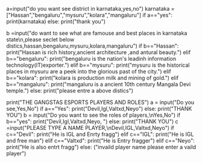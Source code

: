 a=input("do you want see district in karnataka,yes,no")
karnataka = ["Hassan","bengaluru","mysuru","kolara","mangaluru"]
if a=="yes":
    print(karnataka)
else:
    print("thank you")
   
b =input("do want to see what are famouse and best places in karnataka state\n,please seclet below distics,hassan,bengaluru,mysuru,kolara,mangaluru")
if b=="Hassan":
    print("Hassan is rich history,ancient architecture ,and antural beauty.")
elif b=="bengaluru":
    print("bengaluru is the nation's leadinh information technology(IT)exporter.")
elif b=="mysuru":
    print("mysuru is the historical places in mysuru are a peek into the glorious past of the city.")
elif b=="kolara":
    print("kolara is production milk and mining of gold.")
elif b=="mangaluru":
    print("mangaluru is a ancient 10th century Mangala Devi temple.")
else:
    print("please entre a above distics")
    
print("THE GANGSTAS ESPORTS PLAYERS AND ROLES")
a = input("Do you see,Yes,No")
if a=="Yes":
    print("Devil,Igl,Valtxd,Neyo")
else:
    print("THANK YOU")
b = input("Do you want to see the roles of players,\nYes,No")
if b=="yes":
    print("Devil,Igl,Valtxd,Neyo, ")
else:
    print("THANK YOU")
c =input("PLEASE TYPE A NAME PLAYER,\nDevil,IGL,Valtxd,Neyo")
if c=="Devil":
    print("He is IGL and Enrty fragg")
elif c=="IGL":
    print("He is IGL and free man")
elif c=="Valtxd":
    print("He is Entry fragger")
elif c=="Neyo":
    print("He is also entrt fragg")
else:
    ("invaild player name please enter a vaild player")



